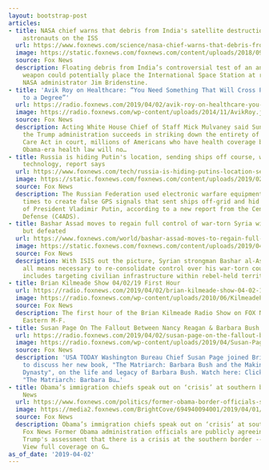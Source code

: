 ```yaml
---
layout: bootstrap-post
articles:
- title: NASA chief warns that debris from India's satellite destruction could endanger
    astronauts on the ISS
  url: https://www.foxnews.com/science/nasa-chief-warns-that-debris-from-indias-satellite-destruction-could-endanger-astronauts-on-the-iss
  image: https://static.foxnews.com/foxnews.com/content/uploads/2018/09/spacestationview.jpg
  source: Fox News
  description: Floating debris from India’s controversial test of an anti-satellite
    weapon could potentially place the International Space Station at risk, warns
    NASA administrator Jim Bridenstine.
- title: 'Avik Roy on Healthcare: “You Need Something That Will Cross Party Lines..
    to a Degree”'
  url: https://radio.foxnews.com/2019/04/02/avik-roy-on-healthcare-you-need-something-that-will-cross-party-lines-to-a-degree/
  image: https://radio.foxnews.com/wp-content/uploads/2014/11/AvikRoy.jpg
  source: Fox News
  description: Acting White House Chief of Staff Mick Mulvaney said Sunday that if
    the Trump administration succeeds in striking down the entirety of the Affordable
    Care Act in court, millions of Americans who have health coverage because of the
    Obama-era health law will no…
- title: Russia is hiding Putin's location, sending ships off course, with GPS spoofing
    technology, report says
  url: https://www.foxnews.com/tech/russia-is-hiding-putins-location-sending-ships-off-course-with-gps-spoofing-technology-report-says
  image: https://static.foxnews.com/foxnews.com/content/uploads/2019/02/ContentBroker_contentid-2d8e2bdf1c664ba9b31aa208eafe6ce7.png
  source: Fox News
  description: The Russian Federation used electronic warfare equipment almost 10,000
    times to create false GPS signals that sent ships off-grid and hid the location
    of President Vladimir Putin, according to a new report from the Center for Advanced
    Defense (C4ADS).
- title: Bashar Assad moves to regain full control of war-torn Syria with ISIS all
    but defeated
  url: https://www.foxnews.com/world/bashar-assad-moves-to-regain-full-control-of-war-torn-syria-with-isis-all-but-defeated
  image: https://static.foxnews.com/foxnews.com/content/uploads/2019/04/Idlib-1-Getty.jpg
  source: Fox News
  description: With ISIS out the picture, Syrian strongman Bashar al-Assad is using
    all means necessary to re-consolidate control over his war-torn country. That
    includes targeting civilian infrastructure within rebel-held territory.
- title: Brian Kilmeade Show 04/02/19 First Hour
  url: https://radio.foxnews.com/2019/04/02/brian-kilmeade-show-04-02-19-first-hour/
  image: https://radio.foxnews.com/wp-content/uploads/2010/06/KilmeadePREMIUM3000x3000.jpg
  source: Fox News
  description: The first hour of the Brian Kilmeade Radio Show on FOX News Talk  9am-Noon
    Eastern M-F.
- title: Susan Page On The Fallout Between Nancy Reagan & Barbara Bush
  url: https://radio.foxnews.com/2019/04/02/susan-page-on-the-fallout-between-nancy-reagan-barbara-bush/
  image: https://radio.foxnews.com/wp-content/uploads/2019/04/Susan-Page-Kilmeade.jpg
  source: Fox News
  description: 'USA TODAY Washington Bureau Chief Susan Page joined Brian Kilmeade
    to discuss her new book, "The Matriarch: Barbara Bush and the Making of an American
    Dynasty", on the life and legacy of Barbara Bush. Watch here: Click here to order
    "The Matriarch: Barbara Bu…'
- title: Obama’s immigration chiefs speak out on ‘crisis’ at southern border - Fox
    News
  url: https://www.foxnews.com/politics/former-obama-border-officials-say-there-is-a-crisis-at-southern-border
  image: https://media2.foxnews.com/BrightCove/694940094001/2019/04/01/694940094001_6021390868001_6021391649001-vs.jpg
  source: Fox News
  description: Obama’s immigration chiefs speak out on ‘crisis’ at southern border
    Fox News Former Obama administration officials are publicly agreeing with President
    Trump's assessment that there is a crisis at the southern border -- even as some...
    View full coverage on G…
as_of_date: '2019-04-02'
---
```


